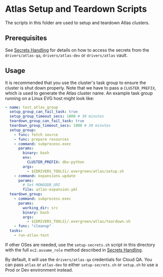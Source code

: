 # Atlas Setup and Teardown Scripts

The scripts in this folder are used to setup and teardown Atlas clusters.

## Prerequisites

See [Secrets Handling](../secrets_handling/README.md) for details on how to access the secrets
from the `drivers/atlas-qa`, `drivers/atlas-dev` or `drivers/atlas` vault.

## Usage

It is recommended that you use the cluster's task group to ensure the cluster is shut down properly.
Note that we have to pass a `CLUSTER_PREFIX`, which is used to generate the Atlas cluster name.
An example task group running on a Linux EVG host might look like:

```yaml
- name: test_atlas_group
  setup_group_can_fail_task: true
  setup_group_timeout_secs: 1800 # 30 minutes
  teardown_group_can_fail_task: true
  teardown_group_timeout_secs: 1800 # 30 minutes
  setup_group:
    - func: fetch source
    - func: prepare resources
    - command: subprocess.exec
      params:
        binary: bash
        env:
          CLUSTER_PREFIX: dbx-python
        args:
          - ${DRIVERS_TOOLS}/.evergreen/atlas/setup.sh
    - command: expansions.update
      params:
        # Set MONGODB_URI
        file: atlas-expansion.yml
  teardown_group:
    - command: subprocess.exec
      params:
        working_dir: src
        binary: bash
        args:
          - ${DRIVERS_TOOLS}/.evergreen/atlas/teardown.sh
    - func: "cleanup"
  tasks:
    - run-atlas-test
```

If other OSes are needed, use the `setup-secrets.sh` script in this directory with the full `ec2.assume_role`
method described in [Secrets Handling](../secrets_handling/README.md).

By default, it will use the `drivers/atlas-qa` credentials for Cloud QA.  You can pass `atlas` or `atlas-dev` to
either `setup-secrets.sh` or `setup.sh` to use a Prod or Dev environment instead.
